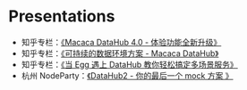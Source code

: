 # Presentations

- 知乎专栏：[《Macaca DataHub 4.0 - 体验功能全新升级》](https://zhuanlan.zhihu.com/p/495413662)
- 知乎专栏：[《可持续的数据环境方案 - Macaca DataHub》](https://zhuanlan.zhihu.com/p/37426003)
- 知乎专栏：[《当 Egg 遇上 DataHub 教你轻松搞定多场景服务》](https://zhuanlan.zhihu.com/p/37424566)
- 杭州 NodeParty：[《DataHub2 - 你的最后一个 mock 方案 》](https://cnodejs.org/topic/5b911f1837b3005a0b0e6c16)
